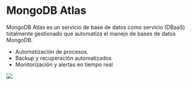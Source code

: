 
# MongoDB Atlas

MongoDB Atlas es un servicio de base de datos como servicio (DBaaS) totalmente gestionado que automatiza el manejo de bases de datos MongoDB.

<div class="grid grid-cols-2 gap-10">
<div class="mt-10">

- Automatización de procesos.
- Backup y recuperación automatizados
- Monitorización y alertas en tiempo real

</div>

<img src="https://upload.wikimedia.org/wikipedia/commons/thumb/9/93/MongoDB_Logo.svg/2560px-MongoDB_Logo.svg.png" class="w-64 p-6 bg-white/90 mt-10 rounded-md object-contain"/>

</div>
